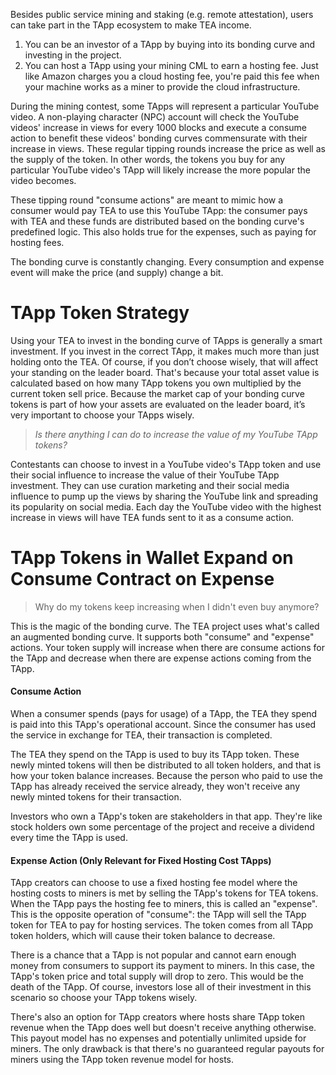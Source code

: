 Besides public service mining and staking (e.g. remote attestation), users can take part in the TApp ecosystem to make TEA income.

1. You can be an investor of a TApp by buying into its bonding curve and investing in the project.
1. You can host a TApp using your mining CML to earn a hosting fee. Just like Amazon charges you a cloud hosting fee, you're paid this fee when your machine works as a miner to provide the cloud infrastructure.

During the mining contest, some TApps will represent a particular YouTube video. A non-playing character (NPC) account will check the YouTube videos' increase in views for every 1000 blocks and execute a consume action to benefit these videos' bonding curves commensurate with their increase in views. These regular tipping rounds increase the price as well as the supply of the token. In other words, the tokens you buy for any particular YouTube video's TApp will likely increase the more popular the video becomes. 

These tipping round "consume actions" are meant to mimic how a consumer would pay TEA to use this YouTube TApp: the consumer pays with TEA and these funds are distributed based on the bonding curve's predefined logic. This also holds true for the expenses, such as paying for hosting fees.

The bonding curve is constantly changing. Every consumption and expense event will make the price (and supply) change a bit.

# TApp Token Strategy

Using your TEA to invest in the bonding curve of TApps is generally a smart investment. If you invest in the correct TApp, it makes much more than just holding onto the TEA. Of course, if you don’t choose wisely, that will affect your standing on the leader board. That's because your total asset value is calculated based on how many TApp tokens you own multiplied by the current token sell price. Because the market cap of your bonding curve tokens is part of how your assets are evaluated on the leader board, it’s very important to choose your TApps wisely.

 > 
 > *Is there anything I can do to increase the value of my YouTube TApp tokens?*

Contestants can choose to invest in a YouTube video's TApp token and use their social influence to increase the value of their YouTube TApp investment. They can use curation marketing and their social media influence to pump up the views by sharing the YouTube link and spreading its popularity on social media. Each day the YouTube video with the highest increase in views will have TEA funds sent to it as a consume action.

# TApp Tokens in Wallet Expand on Consume Contract on Expense

 > 
 > Why do my tokens keep increasing when I didn't even buy anymore?

This is the magic of the bonding curve. The TEA project uses what's called an augmented bonding curve. It supports both "consume" and "expense" actions. Your token supply will increase when there are consume actions for the TApp and decrease when there are expense actions coming from the TApp.

#### Consume Action

When a consumer spends (pays for usage) of a TApp, the TEA they spend is paid into this TApp's operational account. Since the consumer has used the service in exchange for TEA, their transaction is completed. 

The TEA they spend on the TApp is used to buy its TApp token. These newly minted tokens will then be distributed to all token holders, and that is how your token balance increases. Because the person who paid to use the TApp has already received the service already, they won't receive any newly minted tokens for their transaction. 

Investors who own a TApp's token are stakeholders in that app. They're like stock holders own some percentage of the project and receive a dividend every time the TApp is used.

#### Expense Action (Only Relevant for Fixed Hosting Cost TApps)

TApp creators can choose to use a fixed hosting fee model where the hosting costs to miners is met by selling the TApp's tokens for TEA tokens. When the TApp pays the hosting fee to miners, this is called an "expense". This is the opposite operation of "consume": the TApp will sell the TApp token for TEA to pay for hosting services. The token comes from all TApp token holders, which will cause their token balance to decrease.

There is a chance that a TApp is not popular and cannot earn enough money from consumers to support its payment to miners. In this case, the TApp's token price and total supply will drop to zero. This would be the death of the TApp. Of course, investors lose all of their investment in this scenario so choose your TApp tokens wisely.

There's also an option for TApp creators where hosts share TApp token revenue when the TApp does well but doesn't receive anything otherwise. This payout model has no expenses and potentially unlimited upside for miners. The only drawback is that there's no guaranteed regular payouts for miners using the TApp token revenue model for hosts.
